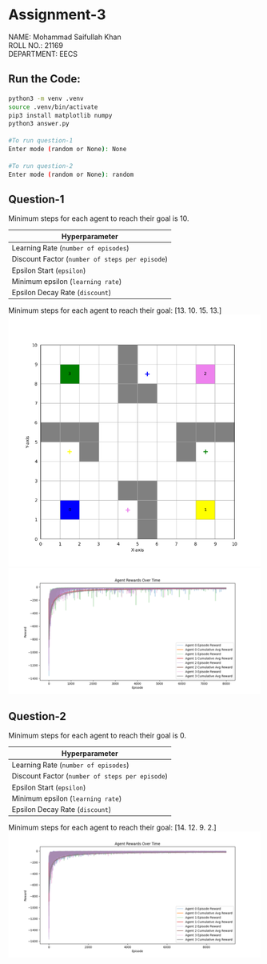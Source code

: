 # Assignment-3

NAME: Mohammad Saifullah Khan  
ROLL NO.: 21169  
DEPARTMENT: EECS

## Run the Code:
```bash
python3 -m venv .venv
source .venv/bin/activate
pip3 install matplotlib numpy
python3 answer.py

#To run question-1
Enter mode (random or None): None

#To run question-2
Enter mode (random or None): random
```

## Question-1
Minimum steps for each agent to reach their goal is 10.  

| Hyperparameter | 
| -------------- | 
| Learning Rate (```number of episodes```) | 8000 |
| Discount Factor (```number of steps per episode```) | 3000 |
| Epsilon Start (```epsilon```) | 0.1 |
| Minimum epsilon (```learning rate```) | 0.03 |
| Epsilon Decay Rate (```discount```) | 0.99 |

Minimum steps for each agent to reach their goal: [13. 10. 15. 13.]  
![mapf_env.png](mapf_env.png)  
![agent_rewards_fixed.png](agent_rewards_fixed.png)


## Question-2
Minimum steps for each agent to reach their goal is 0. 

| Hyperparameter | 
| -------------- | 
| Learning Rate (```number of episodes```) | 9000 |
| Discount Factor (```number of steps per episode```) | 4000  |
| Epsilon Start (```epsilon```) | 0.1 |
| Minimum epsilon (```learning rate```) | 0.03 |
| Epsilon Decay Rate (```discount```) | 0.99 |  

Minimum steps for each agent to reach their goal: [14. 12. 9. 2.]   
![agent_rewards_random.png](agent_rewards_random.png)




